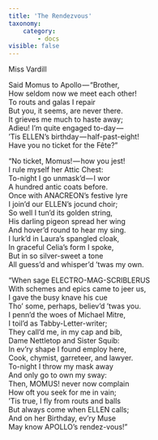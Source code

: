 ```yaml
---
title: 'The Rendezvous'
taxonomy:
    category:
        - docs
visible: false
---
```


<div class="author">Miss Vardill</div>  

Said Momus to Apollo — “Brother,  
How seldom now we meet each other!  
To routs and galas I repair  
But you, it seems, are never there.  
It grieves me much to haste away;  
Adieu! I’m quite engaged to-day —   
’Tis <span class="small">ELLEN</span>’s birthday — half-past-eight!  
Have you no ticket for the Fête?”

“No ticket, Momus! — how you jest!  
I rule myself her Attic Chest:  
To-night I go unmask’d — I wor  
A hundred antic coats before.  
Once with <span class="small">ANACREON</span>’s festive lyre  
I join’d our <span class="small">ELLEN</span>’s jocund choir;  
So well I tun’d its golden string,  
His darling pigeon spread her wing  
And hover’d round to hear my sing.  
I lurk’d in Laura’s spangled cloak,  
In graceful Celia’s form I spoke,  
But in so silver-sweet a tone  
All guess’d and whisper’d ’twas my own.  

“When sage <span class="small">ELECTRO-MAG-SCRIBLERUS</span>  
With schemes and epics came to jeer us,  
I gave the busy knave his cue  
Tho’ some, perhaps, believ’d ’twas you.  
I penn’d the woes of Michael Mitre,  
I toil’d as Tabby-Letter-writer;  
They call’d me, in my cap and bib,  
Dame Nettletop and Sister Squib:  
In ev’ry shape I found employ here,  
Cook, chymist, garreteer, and lawyer.  
To-night I throw my mask away  
And only go to own my sway:  
Then, <span class="small">MOMUS</span>! never now complain  
How oft you seek for me in vain;  
’Tis true, I fly from routs and balls  
But always come when <span class="small">ELLEN</span> calls;  
And on her Birthday, ev’ry Muse  
May know APOLLO’s rendez-vous!”